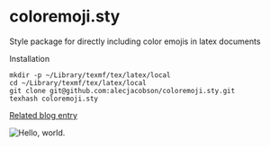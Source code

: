 coloremoji.sty
==============
Style package for directly including color emojis in latex documents

Installation

    mkdir -p ~/Library/texmf/tex/latex/local
    cd ~/Library/texmf/tex/latex/local
    git clone git@github.com:alecjacobson/coloremoji.sty.git
    texhash coloremoji.sty

[Related blog entry](http://www.alecjacobson.com/weblog/?p=4018)

![Hello, world.](http://alecjacobson.com/weblog/media/hello-world-emoji.png)

